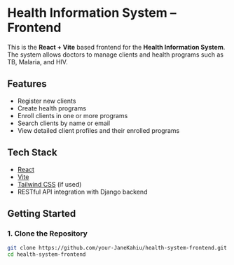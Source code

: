 #  Health Information System – Frontend

This is the **React + Vite** based frontend for the **Health Information System**. The system allows doctors to manage clients and health programs such as TB, Malaria, and HIV.

## Features

-  Register new clients
- Create health programs
- Enroll clients in one or more programs
- Search clients by name or email
- View detailed client profiles and their enrolled programs

##  Tech Stack

- [React](https://reactjs.org/)
- [Vite](https://vitejs.dev/)
- [Tailwind CSS](https://tailwindcss.com/) (if used)
- RESTful API integration with Django backend

##  Getting Started

### 1. Clone the Repository

```bash
git clone https://github.com/your-JaneKahiu/health-system-frontend.git
cd health-system-frontend
